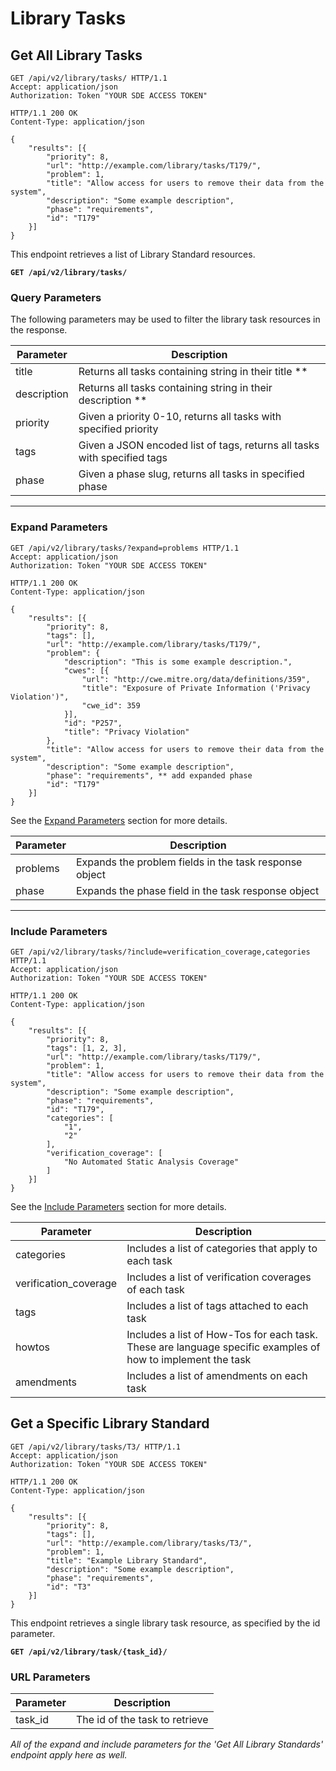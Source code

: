 # Library Tasks

## Get All Library Tasks


```http
GET /api/v2/library/tasks/ HTTP/1.1
Accept: application/json
Authorization: Token "YOUR SDE ACCESS TOKEN"
```

```http
HTTP/1.1 200 OK
Content-Type: application/json

{
    "results": [{
        "priority": 8,
        "url": "http://example.com/library/tasks/T179/",
        "problem": 1,
        "title": "Allow access for users to remove their data from the system",
        "description": "Some example description",
        "phase": "requirements",
        "id": "T179"
    }]
} 
```
This endpoint retrieves a list of Library Standard resources.

**`GET /api/v2/library/tasks/`**

### Query Parameters

The following parameters may be used to filter the library task resources in the response.

Parameter            | Description
---------------------|-------------------
title                | Returns all tasks containing string in their title   **
description          | Returns all tasks containing string in their description **
priority             | Given a priority 0-10, returns all tasks with specified priority
tags                 | Given a JSON encoded list of tags, returns all tasks with specified tags
phase                | Given a phase slug, returns all tasks in specified phase


___

### Expand Parameters

```http
GET /api/v2/library/tasks/?expand=problems HTTP/1.1
Accept: application/json
Authorization: Token "YOUR SDE ACCESS TOKEN"
```

```http
HTTP/1.1 200 OK
Content-Type: application/json

{
    "results": [{
        "priority": 8, 
        "tags": [], 
        "url": "http://example.com/library/tasks/T179/", 
        "problem": {
            "description": "This is some example description.", 
            "cwes": [{
                "url": "http://cwe.mitre.org/data/definitions/359", 
                "title": "Exposure of Private Information ('Privacy Violation')", 
                "cwe_id": 359
            }], 
            "id": "P257", 
            "title": "Privacy Violation"
        }, 
        "title": "Allow access for users to remove their data from the system", 
        "description": "Some example description", 
        "phase": "requirements", ** add expanded phase 
        "id": "T179" 
    }]
} 

```

See the [Expand Parameters](#expand-parameters) section for more details.

Parameter     | Description
--------------|------------------------------
problems      | Expands the problem fields in the task response object
phase         | Expands the phase field in the task response object

---

### Include Parameters

```http
GET /api/v2/library/tasks/?include=verification_coverage,categories HTTP/1.1
Accept: application/json
Authorization: Token "YOUR SDE ACCESS TOKEN"
```

```http
HTTP/1.1 200 OK
Content-Type: application/json

{
    "results": [{
        "priority": 8, 
        "tags": [1, 2, 3], 
        "url": "http://example.com/library/tasks/T179/", 
        "problem": 1, 
        "title": "Allow access for users to remove their data from the system", 
        "description": "Some example description", 
        "phase": "requirements", 
        "id": "T179", 
        "categories": [
            "1", 
            "2"
        ], 
        "verification_coverage": [
            "No Automated Static Analysis Coverage"
        ]
    }]
} 
```

See the [Include Parameters](#include-parameters) section for more details.

Parameter             | Description
----------------------|---------------
categories            | Includes a list of categories that apply to each task
verification_coverage | Includes a list of verification coverages of each task 
tags                  | Includes a list of tags attached to each task
howtos                | Includes a list of How-Tos for each task. These are language specific examples of how to implement the task
amendments            | Includes a list of amendments on each task




## Get a Specific Library Standard

```http
GET /api/v2/library/tasks/T3/ HTTP/1.1
Accept: application/json
Authorization: Token "YOUR SDE ACCESS TOKEN"
```

```http
HTTP/1.1 200 OK
Content-Type: application/json

{
    "results": [{
        "priority": 8, 
        "tags": [], 
        "url": "http://example.com/library/tasks/T3/", 
        "problem": 1,
        "title": "Example Library Standard", 
        "description": "Some example description", 
        "phase": "requirements", 
        "id": "T3"
    }]
} 

```

This endpoint retrieves a single library task resource, as specified by the id parameter.

**`GET /api/v2/library/task/{task_id}/`**

### URL Parameters

Parameter      | Description
-------------- | ---------------
task_id        | The id of the task to retrieve


*All of the expand and include parameters for the 'Get All Library Standards' endpoint apply here as well.*



